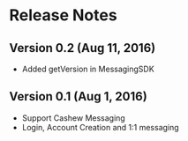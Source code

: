 # Release Notes

## Version 0.2 (Aug 11, 2016)
- Added getVersion in MessagingSDK

## Version 0.1 (Aug 1, 2016)
- Support Cashew Messaging
- Login, Account Creation and 1:1 messaging
